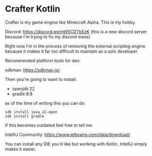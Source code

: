 # Crafter Kotlin

Crafter is my game engine like Minecraft Alpha. This is my hobby.

Discord: https://discord.gg/mW5CDTbEzK
(this is a new discord server because I'm trying to fix my discord mess)

Right now I'm in the process of removing the external scripting engine because it makes it
far too difficult to maintain as a solo developer.

Recommended platform tools for dev:

sdkman: https://sdkman.io/

Then you're going to want to install:

- openjdk 22
- gradle 8.8

as of the time of writing this you can do:

```
sdk install java 22-open
sdk install gradle
```

If this becomes outdated feel free to tell me.

IntelliJ Community: https://www.jetbrains.com/idea/download/

You can install any IDE you'd like but working with Kotlin, IntelliJ simply makes it easier.

